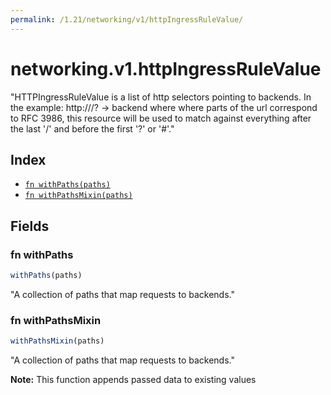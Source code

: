 ```yaml
---
permalink: /1.21/networking/v1/httpIngressRuleValue/
---
```


# networking.v1.httpIngressRuleValue

"HTTPIngressRuleValue is a list of http selectors pointing to backends. In the example: http://<host>/<path>?<searchpart> -> backend where where parts of the url correspond to RFC 3986, this resource will be used to match against everything after the last '/' and before the first '?' or '#'."

## Index

* [`fn withPaths(paths)`](#fn-withpaths)
* [`fn withPathsMixin(paths)`](#fn-withpathsmixin)

## Fields

### fn withPaths

```ts
withPaths(paths)
```

"A collection of paths that map requests to backends."

### fn withPathsMixin

```ts
withPathsMixin(paths)
```

"A collection of paths that map requests to backends."

**Note:** This function appends passed data to existing values
